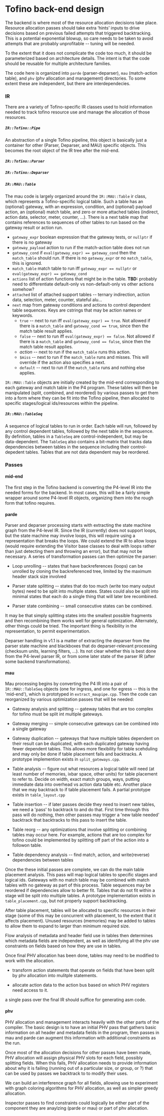# Tofino back-end design

The backend is where most of the resource allocation decisions take
place.  Resource allocation passes should take extra ‘hints’ inputs to
drive decisions based on previous failed attempts that triggered
backtracking.  This is a potential exponential blowup, so care needs
to be taken to avoid attempts that are probably unprofitable -- tuning
will be needed.

To the extent that it does not complicate the code too much, it should
be parameterized based on architecture details.  The intent is
that the code should be reusable for multiple architecture families.

The code here is organized into `parde` (parser-deparser), `mau`
(match-action table), and `phv` (phv allocation and management) directories.
To some extent these are independent, but there are interdependecies.

### IR

There are a variety of Tofino-specific IR classes used to hold information
needed to track tofino resource use and manage the allocation of those
resources.

##### `IR::Tofino::Pipe`

An abstraction of a single Tofino pipeline, this object is basically just a
container for other (Parser, Deparser, and MAU) specific objects.  This becomes
the root object of the IR tree after the mid-end.

##### `IR::Tofino::Parser`
##### `IR::Tofino::Deparser`

##### `IR::MAU::Table`

The mau code is largely organized around the `IR::MAU::Table` ir class, which
represents a Tofino-specific logical table.  Such a table has an (optional)
gateway, with an expression, condition, and (optional) payload action, an
(optional) match table, and zero or more attached tables (indirect, action
data, selector, meter, counter, ...).  There is a next table map that
contains references to sequences of other tables to run based on the
gateway result or action run.

- `gateway_expr`  boolean expression that the gateway tests, or `nullptr` if there is no gateway
- `gateway_payload`  action to run if the match-action table does not run
- `gateway_cond`  if `eval(gateway_expr) == gateway_cond` then the `match_table` should run.
   If there is no `gateway_expr` or no `match_table`, this is ignored.
- `match_table`  match table to run iff `gateway_expr == nullptr` or
  `eval(gateway_expr) == gateway_cond`
- `actions`  list of action functions that might be in the table.  **TBD:** probably need
  to differentiate default-only vs non-default-only vs other actions somehow?
- `attached`  list of attached support tables -- ternary indirection, action data, selection,
  meter, counter, stateful alu...
- `next`  map from gateway conditions and actions to control dependent table sequences.
  Keys are cstrings that may be action names or keywords.
  - `true` -- next to run iff `eval(gateway_expr) == true`.  Not allowed if there is a
      `match_table` and `gateway_cond == true`, since then the match table result applies.
  - `false` -- next to run iff `eval(gateway_expr) == false`.  Not allowed if there is a
      `match_table` and `gateway_cond == false`, since then the match table result applies.
  - *action*  -- next to run if the `match_table` runs this action.
  - `$miss`  -- next to run if the `match_table` runs and misses.  This will override if
	the action also specifies a next.
  - `default`  -- next to run if the `match_table` runs and nothing else applies.

`IR::MAU::Table` objects are initially created by the mid-end corresponding to each gateway
and match table in the P4 program.  These tables will then be manipulated (split, combined,
and reordered) by various passes to get them into a form where they can be fit into the
Tofino pipeline, then allocated to specific stages/logical ids/resources within the pipeline.

##### `IR::MAU::TableSeq`

A sequence of logical tables to run in order.  Each table will run, followed by any control
dependent tables, followed by the next table in the sequence.  By definition, tables in a
`TableSeq` are control-independent, but may be data-dependent.  The `TableSeq` also contains
a bit-matrix that tracks data dependencies between tables in the sequence including
their control-depedent tables.  Tables that are not data dependent may be reordered.

### Passes

#### mid-end

The first step in the Tofino backend is converting the P4-level IR into the
needed forms for the backend.  In most cases, this will be a fairly simple
wrapper around some P4-level IR objects, organizing them into the rough form
that tofino requires.

#### parde

Parser and deparser processing starts with extracting the state machine graph
from the P4-level IR.  Since the IR (currently) does not support loops, but the
state machine may involve loops, this will require using a representation that
breaks the loops.  We could extend the IR to allow loops (would require extending
the Visitor base classes to deal with loops rather than just detecting them and
throwing an error), but that may not be necessary.  A series of transformation passes
can then optimize the parser:

* Loop unrolling -- states that have backreferences (loops) can be unrolled by cloning
  the backreferenced tree, limited by the maximum header stack size involved

* Parser state splitting -- states that do too much (write too many
  output bytes) need to be split into multiple states.  States could also
  be split into minimal states that each do a single thing that will later
  bre recombined.

* Parser state combining -- small consecutive states can be combined.

It may be that simply splitting states into the smallest possible fragments and then
recombining them works well for general optimization.  Alternately, other things could
be tried.  The important thing is flexibility in the representation, to permit
experimentation.

Deparser handling in v1.1 is a matter of extracting the deparser from the parser state
machine and blackboxes that do deparser-relevant processing (checksum units, learning
filters, ...).  Its not clear whether this is best done from the P4-level parser IR,
or from some later state of the parser IR (after some backend transformations).

#### mau

Mau processing begins by converting the P4 IR into a pair of `IR::MAU::TableSeq`
objects (one for ingress, and one for egress -- this is the 'mid-end'), which is
prototyped in `extract_maupipe.cpp`.  Then the code can reorganized by various
optimization passes that will be needed:

- Gateway analysis and splitting -- gateway tables that are too complex
  for tofino must be split int multiple gateways.

- Gateway merging -- simple consecutive gateways can be combined into
  a single gateway

- Gateway duplication -- gateways that have multiple tables dependent
  on their result can be duplicated, with each duplicated gateway having
  fewer dependent tables.  This allows more flexibility for table scehduling
  and may only be done if table placement fails and backtracks.  A
  prototype implemention exists in `split_gateways.cpp`.

- Table analysis -- figure out what resources a logical table will need
  (at least number of memories, ixbar space, other units) for table
  placement to refer to.  Decide on width, exact match groups, ways, putting
  immediate data into overhead vs action data table etc.  Another place
  that we may backtrack to if table placement fails.  A partial prototype
  exists in `table_layout.cpp`

- Table insertion -- if later passes decide they need to insert new tables,
  we need a 'pass' to backtrack to and do that.  First time through this
  pass will do nothing, then other passes may trigger a 'new table needed'
  backtrack that backtracks to this pass to insert the table.

- Table reorg -- any optimizations that involve splitting or combining
  tables may occur here.  For example, actions that are too complex for
  tofino could be implemented by splitting off part of the action into a
  followon table.

- Table dependency analysis -- find match, action, and write(reverse)
  dependencies between tables

Once the these initial passes are complete, we can do the main table
placement analysis.  This pass will map logical tables to specific
stages and logical ids.  Gateways with no match table may be combined with
match tables with no gateway as part of this process.  Table sequences may
be reordered if dependencies allow to better fit.  Tables that do not fit
within a stage will be split into multiple tables.  A prototype implementation
exists in `table_placement.cpp`, but not properly support backtracking.

After table placement, tables will be allocated to specific resources
in their stage (some of this may be concurrent with placement, to the
extent that it affects placement).  Unused resources (memories) may be
added to tables to allow them to expand to larger than minimum required
size.

Flow analysis of metadata and header field use in tables then determines
which metadata fields are independent, as well as identifying all the
phv use constraints on fields based on how they are use in tables.

Once final PHV allocation has been done, tables may need to be modified to
work with the allocation.

- transform action statements that operate on fields that have been split
  by phv allocation into mulitple statements.

- allocate action data to the action bus based on which PHV registers need
  access to it.

a single pass over the final IR should suffice for generating asm code.

#### phv

PHV allocation and management interacts heavily with the other parts of the
compiler.  The basic design is to have an initial PHV pass that gathers
basic information on all header and metadata fields in the program, then passes
in mau and parde can augment this information with additional constraints as
the run.

Once most of the allocation decisions for other passes have been made, PHV
allocation will assign physical PHV slots for each field, possibly splitting
fields.  When this fails, PHV allocation needs to provide information about
why it is failing (running out of a particular size, or group, or ?) that
can be used by passes we backtrack to to modify their uses.

We can build an interference graph for all fields, allowing use to experiment
with graph coloring algorithms for PHV allocation, as well as simpler
greedy allocation.

Inspector passes to find constraints could logically be either part of the component
they are anaylzing (parde or mau) or part of phv allocation.


